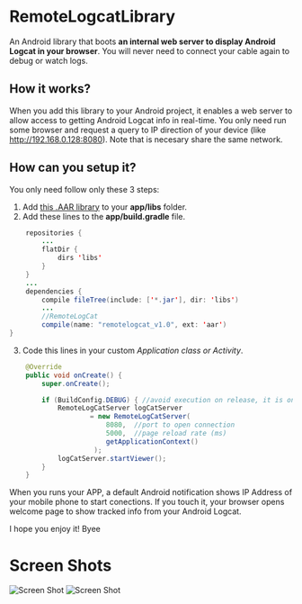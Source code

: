 # RemoteLogcatLibrary
An Android library that boots **an internal web server to display Android Logcat in your browser**. You will never need to connect your cable again to debug or watch logs.

## How it works?
When you add this library to your Android project, it enables a web server to allow access to getting Android Logcat info in real-time. You only need run some browser and request a query to IP direction of your device (like http://192.168.0.128:8080). Note that is necesary share the same network.

## How can you setup it?
You only need follow only these 3 steps:
 1) Add [this .AAR library](https://github.com/mipegir/RemoteLogcatLibrary/raw/master/downloads/remotelogcat_v1.1.aar) to your **app/libs** folder.
 2) Add these lines to the **app/build.gradle** file.
```java
    repositories {
        ...
        flatDir {
            dirs 'libs' 
        }
    }
    ...
    dependencies {
        compile fileTree(include: ['*.jar'], dir: 'libs')
        ...
        //RemoteLogCat
        compile(name: "remotelogcat_v1.0", ext: 'aar')
}
```
 3) Code this lines in your custom *Application class or Activity*.
```java
    @Override
    public void onCreate() {
        super.onCreate();

        if (BuildConfig.DEBUG) { //avoid execution on release, it is only for testing purpoise
            RemoteLogCatServer logCatServer 
                    = new RemoteLogCatServer(
                        8080,  //port to open connection
                        5000,  //page reload rate (ms)
                        getApplicationContext()
                     );
            logCatServer.startViewer();
        }
    }
```

When you runs your APP, a default Android notification shows IP Address of your mobile phone to start conections. If you touch it, your browser opens welcome page to show tracked info from your Android Logcat.

I hope you enjoy it! Byee

# Screen Shots

![Screen Shot](https://github.com/mipegir/RemoteLogCatLibrary/raw/master/downloads/screenshots/mobile_screenshot.png)
![Screen Shot](https://github.com/mipegir/RemoteLogCatLibrary/raw/master/downloads/screenshots/desktop_screenshot.PNG)
